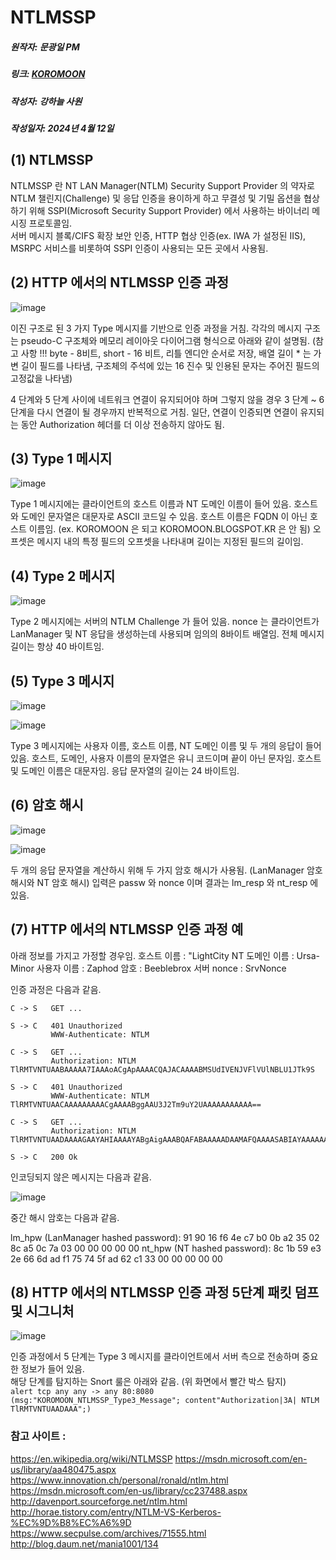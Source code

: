 # NTLMSSP
##### 원작자: 문광일 PM
##### 링크: [KOROMOON][koromoonlink]
[koromoonlink]: https://koromoon.blogspot.com/2018/05/ntlmssp.html "Go koromoon"
##### 작성자: 강하늘 사원
##### 작성일자: 2024년 4월 12일 


## (1) NTLMSSP

NTLMSSP 란 NT LAN Manager(NTLM) Security Support Provider 의 약자로 NTLM 챌린지(Challenge) 및 응답 인증을 용이하게 하고 무결성 및 기밀 옵션을 협상하기 위해 SSPI(Microsoft Security Support Provider) 에서 사용하는 바이너리 메시징 프로토콜임. </br>
서버 메시지 블록/CIFS 확장 보안 인증, HTTP 협상 인증(ex. IWA 가 설정된 IIS), MSRPC 서비스를 비롯하여 SSPI 인증이 사용되는 모든 곳에서 사용됨.

## (2) HTTP 에서의 NTLMSSP 인증 과정

![image](https://github.com/ICTIS-Cert-System-Project/ICTIS-Cert-System/assets/164521627/cab01000-c935-4b78-a992-19da8af124ae)

이진 구조로 된 3 가지 Type 메시지를 기반으로 인증 과정을 거침.
각각의 메시지 구조는 pseudo-C 구조체와 메모리 레이아웃 다이어그램 형식으로 아래와 같이 설명됨. (참고 사항 !!! byte - 8비트, short - 16 비트, 리틀 엔디안 순서로 저장, 배열 길이 * 는 가변 길이 필드를 나타냄, 구조체의 주석에 있는 16 진수 및 인용된 문자는 주어진 필드의 고정값을 나타냄)

4 단계와 5 단계 사이에 네트워크 연결이 유지되어야 하며 그렇지 않을 경우 3 단계 ~ 6 단계을 다시 연결이 될 경우까지 반복적으로 거침.
일단, 연결이 인증되면 연결이 유지되는 동안 Authorization 헤더를 더 이상 전송하지 않아도 됨.

## (3) Type 1 메시지

![image](https://github.com/ICTIS-Cert-System-Project/ICTIS-Cert-System/assets/164521627/a4d661c8-fadb-4a80-9d48-69c91b86e633)

Type 1 메시지에는 클라이언트의 호스트 이름과 NT 도메인 이름이 들어 있음.
호스트와 도메인 문자열은 대문자로 ASCII 코드일 수 있음.
호스트 이름은 FQDN 이 아닌 호스트 이름임. (ex. KOROMOON 은 되고 KOROMOON.BLOGSPOT.KR 은 안 됨)
오프셋은 메시지 내의 특정 필드의 오프셋을 나타내며 길이는 지정된 필드의 길이임.

## (4) Type 2 메시지

![image](https://github.com/ICTIS-Cert-System-Project/ICTIS-Cert-System/assets/164521627/1c09f54b-30ef-4351-88e1-8631e1492349)

Type 2 메시지에는 서버의 NTLM Challenge 가 들어 있음.
nonce 는 클라이언트가 LanManager 및 NT 응답을 생성하는데 사용되며 임의의 8바이트 배열임.
전체 메시지 길이는 항상 40 바이트임.

## (5) Type 3 메시지

![image](https://github.com/ICTIS-Cert-System-Project/ICTIS-Cert-System/assets/164521627/ebf8d8f9-8f55-4949-ad2c-68afeb053b05)

![image](https://github.com/ICTIS-Cert-System-Project/ICTIS-Cert-System/assets/164521627/dec738c1-75d8-42d4-86fa-79a587ae9e4c)

Type 3 메시지에는 사용자 이름, 호스트 이름, NT 도메인 이름 및 두 개의 응답이 들어 있음.
호스트, 도메인, 사용자 이름의 문자열은 유니 코드이며 끝이 아닌 문자임.
호스트 및 도메인 이름은 대문자임.
응답 문자열의 길이는 24 바이트임.

## (6) 암호 해시

![image](https://github.com/ICTIS-Cert-System-Project/ICTIS-Cert-System/assets/164521627/eba92159-a82b-4df3-8547-1d1eac82bffa)

![image](https://github.com/ICTIS-Cert-System-Project/ICTIS-Cert-System/assets/164521627/290521d1-2e8c-4cb4-ad8d-c5c95b5dc3d8)

두 개의 응답 문자열을 계산하시 위해 두 가지 암호 해시가 사용됨.
(LanManager 암호 해시와 NT 암호 해시)
입력은 passw 와 nonce 이며 결과는 lm_resp 와 nt_resp 에 있음.

## (7) HTTP 에서의 NTLMSSP 인증 과정 예

아래 정보를 가지고 가정할 경우임.
호스트 이름 : "LightCity
NT 도메인 이름 : Ursa-Minor
사용자 이름 : Zaphod
암호 : Beeblebrox
서버 nonce : SrvNonce

인증 과정은 다음과 같음.

    C -> S   GET ...
    
    S -> C   401 Unauthorized
             WWW-Authenticate: NTLM
    
    C -> S   GET ...
             Authorization: NTLM TlRMTVNTUAABAAAAA7IAAAoACgApAAAACQAJACAAAABMSUdIVENJVFlVUlNBLU1JTk9S
    
    S -> C   401 Unauthorized
             WWW-Authenticate: NTLM TlRMTVNTUAACAAAAAAAAACgAAAABggAAU3J2Tm9uY2UAAAAAAAAAAA==
    
    C -> S   GET ...
             Authorization: NTLM TlRMTVNTUAADAAAAGAAYAHIAAAAYABgAigAAABQAFABAAAAADAAMAFQAAAASABIAYAAAAAAAAACiAAAAAYIAAFUAUgBTAEEALQBNAEkATgBPAFIAWgBhAHAAaABvAGQATABJAEcASABUAEMASQBUAFkArYfKbe/jRoW5xDxHeoxC1gBmfWiS5+iX4OAN4xBKG/IFPwfH3agtPEia6YnhsADT
    
    S -> C   200 Ok

인코딩되지 않은 메시지는 다음과 같음.

![image](https://github.com/ICTIS-Cert-System-Project/ICTIS-Cert-System/assets/164521627/ecd21668-6e45-4bd7-96cf-186d1e20336c)

중간 해시 암호는 다음과 같음.

   lm_hpw (LanManager hashed password):
   91 90 16 f6 4e c7 b0 0b a2 35 02 8c a5 0c 7a 03 00 00 00 00 00
   nt_hpw (NT hashed password):
   8c 1b 59 e3 2e 66 6d ad f1 75 74 5f ad 62 c1 33 00 00 00 00 00


## (8) HTTP 에서의 NTLMSSP 인증 과정 5단계 패킷 덤프 및 시그니처

![image](https://github.com/ICTIS-Cert-System-Project/ICTIS-Cert-System/assets/164521627/a036bada-0a5c-4533-be0c-d54c54f4c963)

인증 과정에서 5 단계는 Type 3 메시지를 클라이언트에서 서버 측으로 전송하며 중요한 정보가 들어 있음. </br>
해당 단계를 탐지하는 Snort 룰은 아래와 같음. (위 화면에서 빨간 박스 탐지) </br>
`alert tcp any any -> any 80:8080 (msg:"KOROMOON_NTLMSSP_Type3_Message"; content"Authorization|3A| NTLM TlRMTVNTUAADAAA";)`



### 참고 사이트 : </br>
https://en.wikipedia.org/wiki/NTLMSSP
https://msdn.microsoft.com/en-us/library/aa480475.aspx
https://www.innovation.ch/personal/ronald/ntlm.html
https://msdn.microsoft.com/en-us/library/cc237488.aspx
http://davenport.sourceforge.net/ntlm.html
http://horae.tistory.com/entry/NTLM-VS-Kerberos-%EC%9D%B8%EC%A6%9D
https://www.secpulse.com/archives/71555.html
http://blog.daum.net/mania1001/134
